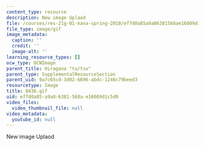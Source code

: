 ```yaml
---
content_type: resource
description: New image Uplaod
file: /courses/res-21g-01-kana-spring-2010/ef7d0a85a9a06381568ae16009d1c5d0_0436.gif
file_type: image/gif
image_metadata:
  caption: ''
  credit: ''
  image-alt: ''
learning_resource_types: []
ocw_type: OCWImage
parent_title: Hiragana "tu/tsu"
parent_type: SupplementalResourceSection
parent_uid: 9a7c65cd-3d02-6696-abdc-1246c79beed3
resourcetype: Image
title: 0436.gif
uid: ef7d0a85-a9a0-6381-568a-e16009d1c5d0
video_files:
  video_thumbnail_file: null
video_metadata:
  youtube_id: null
---
```

New image Uplaod

